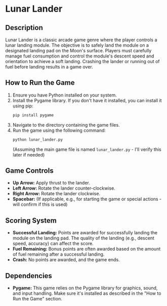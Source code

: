 # Lunar Lander

## Description
Lunar Lander is a classic arcade game genre where the player controls a lunar landing module. The objective is to safely land the module on a designated landing pad on the Moon's surface. Players must carefully manage fuel consumption and control the module's descent speed and orientation to achieve a soft landing. Crashing the lander or running out of fuel before landing results in a game over.

## How to Run the Game
1.  Ensure you have Python installed on your system.
2.  Install the Pygame library. If you don't have it installed, you can install it using pip:
    ```bash
    pip install pygame
    ```
3.  Navigate to the directory containing the game files.
4.  Run the game using the following command:
    ```bash
    python lunar_lander.py
    ```
    (Assuming the main game file is named `lunar_lander.py` - I'll verify this later if needed)

## Game Controls
*   **Up Arrow:** Apply thrust to the lander.
*   **Left Arrow:** Rotate the lander counter-clockwise.
*   **Right Arrow:** Rotate the lander clockwise.
*   **Spacebar:** (If applicable, e.g., for starting the game or special actions - will confirm if this is used)

## Scoring System
*   **Successful Landing:** Points are awarded for successfully landing the module on the landing pad. The quality of the landing (e.g., descent speed, accuracy) can affect the score.
*   **Fuel Remaining:** Bonus points are often awarded based on the amount of fuel remaining after a successful landing.
*   **Crash:** No points are awarded, and the game ends.

## Dependencies
*   **Pygame:** This game relies on the Pygame library for graphics, sound, and input handling. Make sure it's installed as described in the "How to Run the Game" section.
